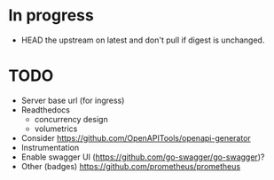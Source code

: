 # In progress

- HEAD the upstream on latest and don't pull if digest is unchanged.

# TODO

- Server base url (for ingress)
- Readthedocs
  - concurrency design
  - volumetrics
- Consider https://github.com/OpenAPITools/openapi-generator
- Instrumentation
- Enable swagger UI (https://github.com/go-swagger/go-swagger)?
- Other (badges) https://github.com/prometheus/prometheus
